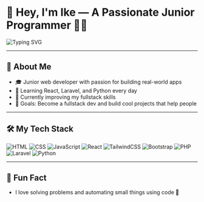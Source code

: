 # 👋 Hey, I'm Ike — A Passionate Junior Programmer 👨‍💻

![Typing SVG](https://readme-typing-svg.demolab.com?font=Fira+Code&duration=4000&pause=1000&color=4DA8DA&center=true&vCenter=true&width=500&lines=Welcome+to+my+GitHub!;I'm+Ike+Belida;Junior+Programmer+🚀;Always+Learning+%26+Building+Cool+Stuff)



---

## 🚀 About Me

- 🎓 Junior web developer with passion for building real-world apps
- 🧠 Learning React, Laravel, and Python every day
- 🌱 Currently improving my fullstack skills
- 🎯 Goals: Become a fullstack dev and build cool projects that help people

---

## 🛠 My Tech Stack

![HTML](https://img.shields.io/badge/HTML5-E34F26?style=for-the-badge&logo=html5&logoColor=white)
![CSS](https://img.shields.io/badge/CSS3-1572B6?style=for-the-badge&logo=css3&logoColor=white)
![JavaScript](https://img.shields.io/badge/JavaScript-F7DF1E?style=for-the-badge&logo=javascript&logoColor=black)
![React](https://img.shields.io/badge/React-20232A?style=for-the-badge&logo=react&logoColor=61DAFB)
![TailwindCSS](https://img.shields.io/badge/Tailwind_CSS-38B2AC?style=for-the-badge&logo=tailwind-css&logoColor=white)
![Bootstrap](https://img.shields.io/badge/Bootstrap-563D7C?style=for-the-badge&logo=bootstrap&logoColor=white)
![PHP](https://img.shields.io/badge/PHP-777BB4?style=for-the-badge&logo=php&logoColor=white)
![Laravel](https://img.shields.io/badge/Laravel-FF2D20?style=for-the-badge&logo=laravel&logoColor=white)
![Python](https://img.shields.io/badge/Python-3776AB?style=for-the-badge&logo=python&logoColor=white)

---

## 🎯 Fun Fact

- I love solving problems and automating small things using code 🤖
